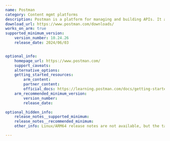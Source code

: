 ```yaml
---
name: Postman
category: Content mgmt platforms
description: Postman is a platform for managing and building APIs. It allows users to manage different environments (e.g., development, staging, production) for their APIs.
download_url: https://www.postman.com/downloads/
works_on_arm: true
supported_minimum_version:
    version_number: 10.24.26
    release_date: 2024/06/03


optional_info:
    homepage_url: https://www.postman.com/
    support_caveats:
    alternative_options:
    getting_started_resources:
        arm_content:
        partner_content:
        official_docs: https://learning.postman.com/docs/getting-started/installation/installation-and-updates/#install-postman-on-linux
    arm_recommended_minimum_version:
        version_number:
        release_date:

optional_hidden_info:
    release_notes__supported_minimum:
    release_notes__recommended_minimum:
    other_info: Linux/ARM64 release notes are not available, but the tar is released for the latest version only. Kindly refer [this](https://www.postman.com/downloads/). Installation and Testing are done using "snap install postman".

---
```

